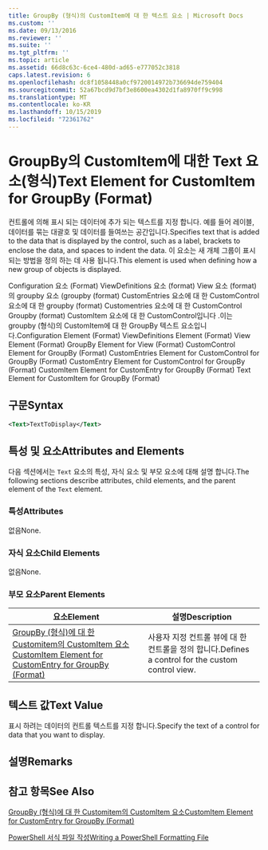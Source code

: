 ```yaml
---
title: GroupBy (형식)의 CustomItem에 대 한 텍스트 요소 | Microsoft Docs
ms.custom: ''
ms.date: 09/13/2016
ms.reviewer: ''
ms.suite: ''
ms.tgt_pltfrm: ''
ms.topic: article
ms.assetid: 66d8c63c-6ce4-480d-ad65-e777052c3818
caps.latest.revision: 6
ms.openlocfilehash: dc8f1058448a0cf9720014972b736694de759404
ms.sourcegitcommit: 52a67bcd9d7bf3e8600ea4302d1fa8970ff9c998
ms.translationtype: MT
ms.contentlocale: ko-KR
ms.lasthandoff: 10/15/2019
ms.locfileid: "72361762"
---
```

# <a name="text-element-for-customitem-for-groupby-format"></a><span data-ttu-id="9a174-102">GroupBy의 CustomItem에 대한 Text 요소(형식)</span><span class="sxs-lookup"><span data-stu-id="9a174-102">Text Element for CustomItem for GroupBy (Format)</span></span>

<span data-ttu-id="9a174-103">컨트롤에 의해 표시 되는 데이터에 추가 되는 텍스트를 지정 합니다. 예를 들어 레이블, 데이터를 묶는 대괄호 및 데이터를 들여쓰는 공간입니다.</span><span class="sxs-lookup"><span data-stu-id="9a174-103">Specifies text that is added to the data that is displayed by the control, such as a label, brackets to enclose the data, and spaces to indent the data.</span></span> <span data-ttu-id="9a174-104">이 요소는 새 개체 그룹이 표시 되는 방법을 정의 하는 데 사용 됩니다.</span><span class="sxs-lookup"><span data-stu-id="9a174-104">This element is used when defining how a new group of objects is displayed.</span></span>

<span data-ttu-id="9a174-105">Configuration 요소 (Format) ViewDefinitions 요소 (format) View 요소 (format)의 groupby 요소 (groupby (format) CustomEntries 요소에 대 한 CustomControl 요소에 대 한 groupby (format) Customentries 요소에 대 한 CustomControl Groupby (format) CustomItem 요소에 대 한 CustomControl입니다 .이는 groupby (형식)의 CustomItem에 대 한 GroupBy 텍스트 요소입니다.</span><span class="sxs-lookup"><span data-stu-id="9a174-105">Configuration Element (Format) ViewDefinitions Element (Format) View Element (Format) GroupBy Element for View (Format) CustomControl Element for GroupBy (Format) CustomEntries Element for CustomControl for GroupBy (Format) CustomEntry Element for CustomControl for GroupBy (Format) CustomItem Element for CustomEntry for GroupBy (Format) Text Element for CustomItem for GroupBy (Format)</span></span>

## <a name="syntax"></a><span data-ttu-id="9a174-106">구문</span><span class="sxs-lookup"><span data-stu-id="9a174-106">Syntax</span></span>

```xml
<Text>TextToDisplay</Text>
```

## <a name="attributes-and-elements"></a><span data-ttu-id="9a174-107">특성 및 요소</span><span class="sxs-lookup"><span data-stu-id="9a174-107">Attributes and Elements</span></span>

<span data-ttu-id="9a174-108">다음 섹션에서는 `Text` 요소의 특성, 자식 요소 및 부모 요소에 대해 설명 합니다.</span><span class="sxs-lookup"><span data-stu-id="9a174-108">The following sections describe attributes, child elements, and the parent element of the `Text` element.</span></span>

### <a name="attributes"></a><span data-ttu-id="9a174-109">특성</span><span class="sxs-lookup"><span data-stu-id="9a174-109">Attributes</span></span>

<span data-ttu-id="9a174-110">없음</span><span class="sxs-lookup"><span data-stu-id="9a174-110">None.</span></span>

### <a name="child-elements"></a><span data-ttu-id="9a174-111">자식 요소</span><span class="sxs-lookup"><span data-stu-id="9a174-111">Child Elements</span></span>

<span data-ttu-id="9a174-112">없음</span><span class="sxs-lookup"><span data-stu-id="9a174-112">None.</span></span>

### <a name="parent-elements"></a><span data-ttu-id="9a174-113">부모 요소</span><span class="sxs-lookup"><span data-stu-id="9a174-113">Parent Elements</span></span>

|<span data-ttu-id="9a174-114">요소</span><span class="sxs-lookup"><span data-stu-id="9a174-114">Element</span></span>|<span data-ttu-id="9a174-115">설명</span><span class="sxs-lookup"><span data-stu-id="9a174-115">Description</span></span>|
|-------------|-----------------|
|[<span data-ttu-id="9a174-116">GroupBy (형식)에 대 한 Customitem의 CustomItem 요소</span><span class="sxs-lookup"><span data-stu-id="9a174-116">CustomItem Element for CustomEntry for GroupBy (Format)</span></span>](./customitem-element-for-customentry-for-groupby-format.md)|<span data-ttu-id="9a174-117">사용자 지정 컨트롤 뷰에 대 한 컨트롤을 정의 합니다.</span><span class="sxs-lookup"><span data-stu-id="9a174-117">Defines a control for the custom control view.</span></span>|

## <a name="text-value"></a><span data-ttu-id="9a174-118">텍스트 값</span><span class="sxs-lookup"><span data-stu-id="9a174-118">Text Value</span></span>

<span data-ttu-id="9a174-119">표시 하려는 데이터의 컨트롤 텍스트를 지정 합니다.</span><span class="sxs-lookup"><span data-stu-id="9a174-119">Specify the text of a control for data that you want to display.</span></span>

## <a name="remarks"></a><span data-ttu-id="9a174-120">설명</span><span class="sxs-lookup"><span data-stu-id="9a174-120">Remarks</span></span>

## <a name="see-also"></a><span data-ttu-id="9a174-121">참고 항목</span><span class="sxs-lookup"><span data-stu-id="9a174-121">See Also</span></span>

[<span data-ttu-id="9a174-122">GroupBy (형식)에 대 한 Customitem의 CustomItem 요소</span><span class="sxs-lookup"><span data-stu-id="9a174-122">CustomItem Element for CustomEntry for GroupBy (Format)</span></span>](./customitem-element-for-customentry-for-groupby-format.md)

[<span data-ttu-id="9a174-123">PowerShell 서식 파일 작성</span><span class="sxs-lookup"><span data-stu-id="9a174-123">Writing a PowerShell Formatting File</span></span>](./writing-a-powershell-formatting-file.md)
